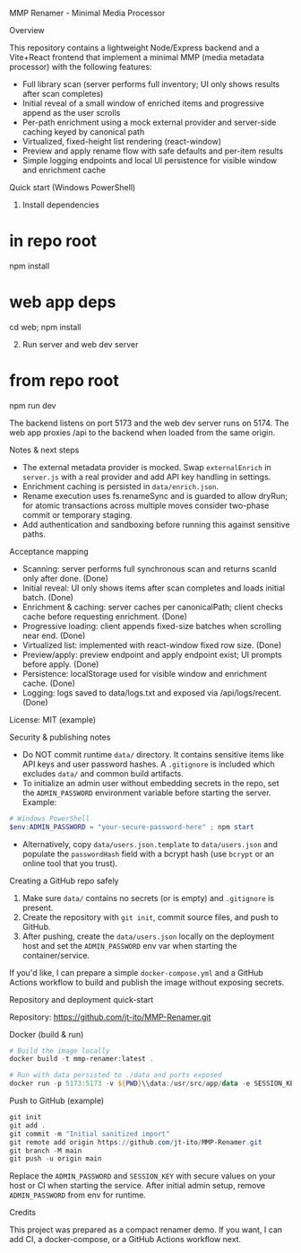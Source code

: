 MMP Renamer - Minimal Media Processor

Overview

This repository contains a lightweight Node/Express backend and a Vite+React frontend that implement a minimal MMP (media metadata processor) with the following features:

- Full library scan (server performs full inventory; UI only shows results after scan completes)
- Initial reveal of a small window of enriched items and progressive append as the user scrolls
- Per-path enrichment using a mock external provider and server-side caching keyed by canonical path
- Virtualized, fixed-height list rendering (react-window)
- Preview and apply rename flow with safe defaults and per-item results
- Simple logging endpoints and local UI persistence for visible window and enrichment cache

Quick start (Windows PowerShell)

1) Install dependencies

# in repo root
npm install

# web app deps
cd web; npm install

2) Run server and web dev server

# from repo root
npm run dev

The backend listens on port 5173 and the web dev server runs on 5174. The web app proxies /api to the backend when loaded from the same origin.

Notes & next steps

- The external metadata provider is mocked. Swap `externalEnrich` in `server.js` with a real provider and add API key handling in settings.
- Enrichment caching is persisted in `data/enrich.json`.
- Rename execution uses fs.renameSync and is guarded to allow dryRun; for atomic transactions across multiple moves consider two-phase commit or temporary staging.
- Add authentication and sandboxing before running this against sensitive paths.

Acceptance mapping

- Scanning: server performs full synchronous scan and returns scanId only after done. (Done)
- Initial reveal: UI only shows items after scan completes and loads initial batch. (Done)
- Enrichment & caching: server caches per canonicalPath; client checks cache before requesting enrichment. (Done)
- Progressive loading: client appends fixed-size batches when scrolling near end. (Done)
- Virtualized list: implemented with react-window fixed row size. (Done)
- Preview/apply: preview endpoint and apply endpoint exist; UI prompts before apply. (Done)
- Persistence: localStorage used for visible window and enrichment cache. (Done)
- Logging: logs saved to data/logs.txt and exposed via /api/logs/recent. (Done)

License: MIT (example)

Security & publishing notes

- Do NOT commit runtime `data/` directory. It contains sensitive items like API keys and user password hashes. A `.gitignore` is included which excludes `data/` and common build artifacts.
- To initialize an admin user without embedding secrets in the repo, set the `ADMIN_PASSWORD` environment variable before starting the server. Example:

```powershell
# Windows PowerShell
$env:ADMIN_PASSWORD = "your-secure-password-here" ; npm start
```

- Alternatively, copy `data/users.json.template` to `data/users.json` and populate the `passwordHash` field with a bcrypt hash (use `bcrypt` or an online tool that you trust).

Creating a GitHub repo safely

1. Make sure `data/` contains no secrets (or is empty) and `.gitignore` is present.
2. Create the repository with `git init`, commit source files, and push to GitHub.
3. After pushing, create the `data/users.json` locally on the deployment host and set the `ADMIN_PASSWORD` env var when starting the container/service.

If you'd like, I can prepare a simple `docker-compose.yml` and a GitHub Actions workflow to build and publish the image without exposing secrets.

Repository and deployment quick-start

Repository: https://github.com/jt-ito/MMP-Renamer.git

Docker (build & run)

```powershell
# Build the image locally
docker build -t mmp-renamer:latest .

# Run with data persisted to ./data and ports exposed
docker run -p 5173:5173 -v ${PWD}\\data:/usr/src/app/data -e SESSION_KEY="<secure-session-key>" -e ADMIN_PASSWORD="<temporary-admin-pwd>" mmp-renamer:latest
```

Push to GitHub (example)

```powershell
git init
git add .
git commit -m "Initial sanitized import"
git remote add origin https://github.com/jt-ito/MMP-Renamer.git
git branch -M main
git push -u origin main
```

Replace the `ADMIN_PASSWORD` and `SESSION_KEY` with secure values on your host or CI when starting the service. After initial admin setup, remove `ADMIN_PASSWORD` from env for runtime.

Credits

This project was prepared as a compact renamer demo. If you want, I can add CI, a docker-compose, or a GitHub Actions workflow next.
